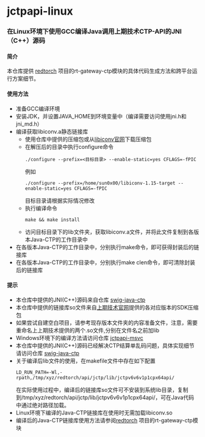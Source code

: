 # jctpapi-linux
### 在Linux环境下使用GCC编译Java调用上期技术CTP-API的JNI（C++）源码

#### 简介

本仓库提供 [redtorch](https://github.com/sun0x00/redtorch) 项目的rt-gateway-ctp模块的具体代码生成方法和跨平台运行方案细节。

#### 使用方法
+ 准备GCC编译环境
+ 安装JDK，并设置JAVA_HOME到环境变量中（编译需要访问使用jni.h和jni_md.h）
+ 编译获取libiconv.a静态链接库
   - 使用仓库中提供的压缩包或从[libiconv官网](https://www.gnu.org/software/libiconv/)下载压缩包
   - 在解压后的目录中执行configure命令
      ```
      ./configure --prefix=<目标目录> --enable-static=yes CFLAGS=-fPIC
      ```
      例如
      ```
      ./configure --prefix=/home/sun0x00/libiconv-1.15-target --enable-static=yes CFLAGS=-fPIC
      ```
      目标目录请根据实际情况修改
    - 执行编译命令
      ```
      make && make install
      ```
    - 访问目标目录下的lib文件夹，获取libiconv.a文件，并将此文件复制到各版本Java-CTP的工作目录中
 + 在各版本Java-CTP的工作目录中，分别执行make命令，即可获得封装后的链接库
 + 在各版本Java-CTP的工作目录中，分别执行make clen命令，即可清除封装后的链接库

#### 提示
+ 本仓库中提供的JNI(C++)源码来自仓库 [swig-java-ctp](https://github.com/sun0x00/swig-java-ctp)
+ 本仓库中提供的链接库so文件来自[上期技术官网](http://www.sfit.com.cn)提供的各对应版本的SDK压缩包
+ 如果尝试自建空白项目，请参考现存版本文件夹的内容准备文件，注意，需要重命名上上期技术提供的两个.so文件,分别在文件名之前加lib
+ Windows环境下的编译方法请访问仓库 [jctpapi-msvc](https://github.com/sun0x00/jctpapi-msvc)
+ 本仓库中提供的JNI(C++)源码已经解决CTP结算单乱码问题，具体实现细节请访问仓库 [swig-java-ctp](https://github.com/sun0x00/swig-java-ctp)
+ 关于编译后lib文件的使用，在makefile文件中存在如下配置
   ```
   LD_RUN_PATH=-Wl,-rpath,/tmp/xyz/redtorch/api/jctp/lib/jctpv6v6v1p1cpx64api/
   ```
   在实际使用过程中，编译后的链接库so文件可不安装到系统lib目录，复制到/tmp/xyz/redtorch/api/jctp/lib/jctpv6v6v1p1cpx64api/，可在Java代码中通过绝对路径加载。
+ Linux环境下编译的Java-CTP链接库在使用时无需加载libiconv.so
+ 编译后的Java-CTP链接库使用方法请参阅[redtorch](https://github.com/sun0x00/redtorch) 项目的rt-gateway-ctp模块



